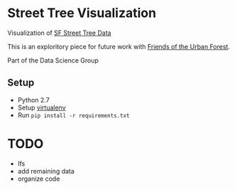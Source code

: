 # Street Tree Visualization

Visualization of [SF Street Tree Data](https://dev.socrata.com/foundry/data.sfgov.org/2zah-tuvt)

This is an exploritory piece for future work with [Friends of the Urban Forest](http://www.fuf.net/).

Part of the Data Science Group

## Setup
- Python 2.7
- Setup [virtualenv](https://virtualenv.pypa.io/en/stable/)
- Run `pip install -r requirements.txt`

# TODO
- lfs
- add remaining data
- organize code
